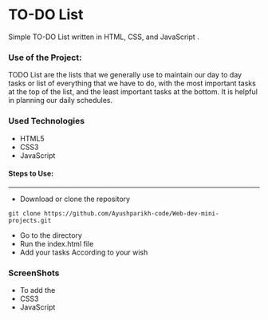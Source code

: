 <h1>TO-DO List</h1>

<p>Simple TO-DO List written in HTML, CSS, and JavaScript .</p>

### Use of the Project:

<p>TODO List are the lists that we generally use to maintain our day to day tasks or list of everything that we have to do, with the most important tasks at the top of the list, and the least important tasks at the bottom. It is helpful in planning our daily schedules.</p>


<h3>Used Technologies</h3>
<ul>
  <li>HTML5</li>
  <li>CSS3</li>
  <li>JavaScript</li>
</ul>

#### Steps to Use:

---

- Download or clone the repository

```
git clone https://github.com/Ayushparikh-code/Web-dev-mini-projects.git
```

- Go to the directory
- Run the index.html file
- Add your tasks According to your wish

<h3> ScreenShots </h3> 
 <ul>
  <li>To add the</li>
  <li>CSS3</li>
  <li>JavaScript</li>
</ul>

<br>
